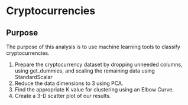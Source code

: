# Cryptocurrencies

## Purpose

The purpose of this analysis is to use machine learning tools to classify cryptocurrencies.

1. Prepare the cryptocurrency dataset by dropping unneeded columns, using get_dummies, and scaling the remaining data using StandardScalar
2. Reduce the data dimensions to 3 using PCA.
3. Find the appropriate K value for clustering using an Elbow Curve.
4. Create a 3-D scatter plot of our results.
